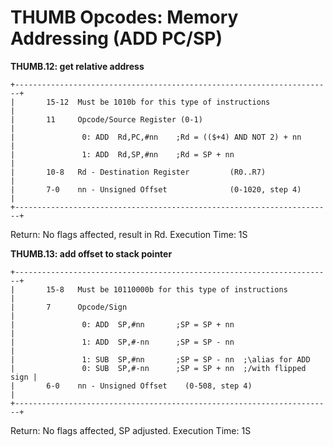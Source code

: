 # THUMB Opcodes: Memory Addressing (ADD PC/SP)


**THUMB.12: get relative address**

```
+-----------------------------------------------------------------------+
|       15-12  Must be 1010b for this type of instructions              |
|       11     Opcode/Source Register (0-1)                             |
|               0: ADD  Rd,PC,#nn    ;Rd = (($+4) AND NOT 2) + nn       |
|               1: ADD  Rd,SP,#nn    ;Rd = SP + nn                      |
|       10-8   Rd - Destination Register         (R0..R7)               |
|       7-0    nn - Unsigned Offset              (0-1020, step 4)       |
+-----------------------------------------------------------------------+
```

Return: No flags affected, result in Rd.
Execution Time: 1S

**THUMB.13: add offset to stack pointer**

```
+-----------------------------------------------------------------------+
|       15-8   Must be 10110000b for this type of instructions          |
|       7      Opcode/Sign                                              |
|               0: ADD  SP,#nn       ;SP = SP + nn                      |
|               1: ADD  SP,#-nn      ;SP = SP - nn                      |
|               1: SUB  SP,#nn       ;SP = SP - nn  ;\alias for ADD     
|               0: SUB  SP,#-nn      ;SP = SP + nn  ;/with flipped sign |
|       6-0    nn - Unsigned Offset    (0-508, step 4)                  |
+-----------------------------------------------------------------------+
```

Return: No flags affected, SP adjusted.
Execution Time: 1S



